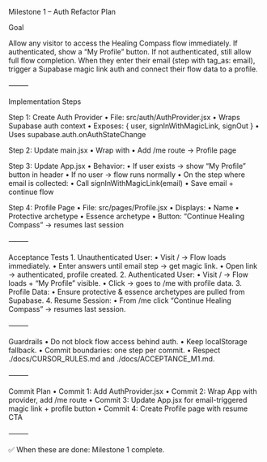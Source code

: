 Milestone 1 – Auth Refactor Plan

Goal

Allow any visitor to access the Healing Compass flow immediately. If authenticated, show a “My Profile” button. If not authenticated, still allow full flow completion. When they enter their email (step with tag_as: email), trigger a Supabase magic link auth and connect their flow data to a profile.

⸻

Implementation Steps

Step 1: Create Auth Provider
	•	File: src/auth/AuthProvider.jsx
	•	Wraps Supabase auth context
	•	Exposes: { user, signInWithMagicLink, signOut }
	•	Uses supabase.auth.onAuthStateChange

Step 2: Update main.jsx
	•	Wrap <App /> with <AuthProvider>
	•	Add /me route → Profile page

Step 3: Update App.jsx
	•	Behavior:
	•	If user exists → show “My Profile” button in header
	•	If no user → flow runs normally
	•	On the step where email is collected:
	•	Call signInWithMagicLink(email)
	•	Save email + continue flow

Step 4: Profile Page
	•	File: src/pages/Profile.jsx
	•	Displays:
	•	Name
	•	Protective archetype
	•	Essence archetype
	•	Button: “Continue Healing Compass” → resumes last session

⸻

Acceptance Tests
	1.	Unauthenticated User:
	•	Visit / → Flow loads immediately.
	•	Enter answers until email step → get magic link.
	•	Open link → authenticated, profile created.
	2.	Authenticated User:
	•	Visit / → Flow loads + “My Profile” visible.
	•	Click → goes to /me with profile data.
	3.	Profile Data:
	•	Ensure protective & essence archetypes are pulled from Supabase.
	4.	Resume Session:
	•	From /me click “Continue Healing Compass” → resumes last session.

⸻

Guardrails
	•	Do not block flow access behind auth.
	•	Keep localStorage fallback.
	•	Commit boundaries: one step per commit.
	•	Respect ./docs/CURSOR_RULES.md and ./docs/ACCEPTANCE_M1.md.

⸻

Commit Plan
	•	Commit 1: Add AuthProvider.jsx
	•	Commit 2: Wrap App with provider, add /me route
	•	Commit 3: Update App.jsx for email-triggered magic link + profile button
	•	Commit 4: Create Profile page with resume CTA

⸻

✅ When these are done: Milestone 1 complete.